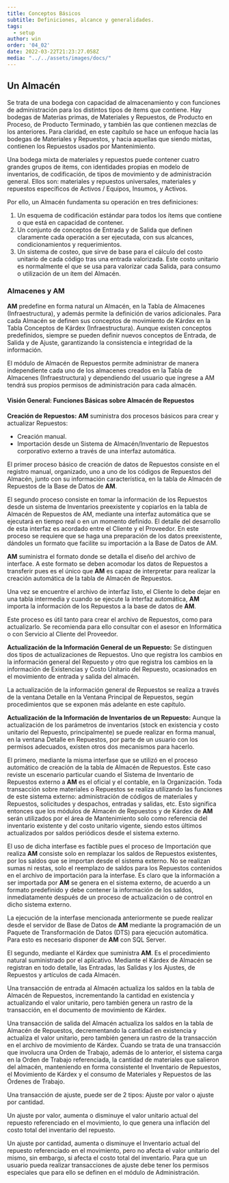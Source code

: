 ```yaml
---
title: Conceptos Básicos
subtitle: Definiciones, alcance y generalidades.
tags:
  - setup
author: win
order: '04_02'
date: 2022-03-22T21:23:27.058Z
media: "../../assets/images/docs/"
---
```

## Un Almacén

Se trata de una bodega con capacidad de almacenamiento y con funciones de administración para los distintos tipos de ítems que contiene. Hay bodegas de Materias primas, de Materiales y Repuestos, de Producto en Proceso, de Producto Terminado, y también las que contienen mezclas de los anteriores. Para claridad, en este capítulo se hace un enfoque hacia las bodegas de Materiales y Repuestos, y hacia aquellas que siendo mixtas, contienen los Repuestos usados por Mantenimiento.

Una bodega mixta de materiales y repuestos puede contener cuatro grandes grupos de ítems, con identidades propias en modelo de inventarios, de codificación, de tipos de movimiento y de administración general. Ellos son: materiales y repuestos universales, materiales y repuestos específicos de Activos / Equipos, Insumos, y Activos.

Por ello, un Almacén fundamenta su operación en tres definiciones:

1. Un esquema de codificación estándar para todos los ítems que contiene o que está en capacidad de contener.
2. Un  conjunto  de  conceptos  de  Entrada  y  de  Salida  que  definen  claramente  cada operación a ser ejecutada, con sus alcances, condicionamientos y requerimientos.
3. Un sistema de costeo, que sirve de base para el cálculo del costo unitario de  cada código tras una entrada valorizada. Este costo unitario es normalmente el que se usa para valorizar cada Salida, para consumo o utilización de un ítem del Almacén.

### Almacenes y AM

**AM** predefine en forma natural un Almacén, en la Tabla de Almacenes (Infraestructura), y además permite la definición de varios adicionales. Para cada Almacén se definen sus conceptos de movimiento de  Kárdex  en la Tabla Conceptos de Kárdex (Infraestructura). Aunque existen  conceptos predefinidos, siempre se pueden definir nuevos conceptos de Entrada, de Salida y de Ajuste, garantizando la consistencia e integridad de la información.

El módulo de  Almacén de Repuestos permite administrar de manera independiente cada uno de los almacenes creados en la Tabla de Almacenes (Infraestructura) y dependiendo del usuario que ingrese a AM tendrá sus propios permisos de administración para cada almacén.

#### Visión General: Funciones Básicas sobre Almacén de Repuestos

**Creación de Repuestos:** **AM** suministra dos procesos básicos para crear y actualizar Repuestos:

- Creación manual.
- Importación desde un Sistema de Almacén/Inventario de Repuestos  corporativo externo a través de una interfaz automática.

El primer proceso básico de creación de datos de Repuestos consiste en el   registro manual, organizado, uno a uno de los códigos de Repuestos del Almacén, junto con su información característica, en la tabla de Almacén de Repuestos de la Base de Datos de **AM**.

El segundo proceso consiste en tomar la información de los Repuestos desde un sistema de Inventarios preexistente y copiarlos en la tabla de Almacén de Repuestos de AM, mediante una interfaz automática que se ejecutará en tiempo real o en un momento definido. El detalle del desarrollo de esta interfaz es acordado entre el Cliente y el Proveedor. En este proceso se requiere que se haga una preparación de los datos preexistente, dándoles un formato que facilite su importación a la Base de Datos de AM.

**AM** suministra el formato donde se detalla el diseño del archivo de interface. A este formato se deben acomodar los datos de Repuestos a transferir pues es el único que **AM** es capaz de interpretar para  realizar la creación automática de la tabla de Almacén de Repuestos.

Una vez se encuentre el archivo de interfaz listo, el Cliente lo debe dejar en una tabla intermedia y cuando se ejecute la interfaz automática, **AM** importa la información de los Repuestos a la base de datos de **AM**.

Este proceso es útil tanto para crear el archivo de Repuestos, como para actualizarlo. Se recomienda para ello consultar con el asesor en Informática o con Servicio al Cliente del Proveedor.

**Actualización de la Información General de un Repuesto:** Se distinguen dos tipos  de actualizaciones de Repuestos. Uno que registra los cambios en la información general del Repuesto y otro que registra los cambios en la información de Existencias y Costo Unitario del Repuesto, ocasionados en el movimiento de entrada y salida del almacén.

La actualización de la información general de Repuestos se realiza a través de la ventana Detalle en la Ventana Principal de Repuestos, según procedimientos que se exponen más adelante en este capítulo.

**Actualización de la Información de Inventarios de un Repuesto:**   Aunque la actualización de los parámetros de inventarios (stock  en  existencia y costo unitario del Repuesto, principalmente) se puede realizar en forma manual, en la ventana Detalle en Repuestos,  por  parte  de  un  usuario  con los permisos adecuados,  existen  otros  dos mecanismos para hacerlo.

El  primero,  mediante la  misma  interfase  que  se  utilizó  en  el  proceso  automático  de creación de la tabla de Almacén de Repuestos.  Este caso reviste un escenario  particular cuando el Sistema de Inventario de Repuestos externo a **AM** es el oficial y el contable, en la Organización. Toda  transacción sobre materiales o Repuestos  se  realiza  utilizando  las funciones de este sistema externo: administración de códigos  de materiales y Repuestos, solicitudes y despachos, entradas y salidas, etc. Esto  significa entonces que los módulos de Almacén de Repuestos y de Kárdex de **AM** serán  utilizados por el área de Mantenimiento solo como referencia del inventario existente y  del costo unitario vigente, siendo estos últimos actualizados por saldos periódicos desde el sistema externo.

El uso de dicha interfase es factible pues el proceso de Importación que realiza  **AM** consiste solo en  remplazar los saldos  de  Repuestos  existentes,  por  los  saldos  que  se importan desde el sistema externo. No se realizan sumas ni restas, solo el reemplazo de saldos para los Repuestos contenidos en el archivo de  importación para la interfase.  Es claro que  la información a ser importada por **AM** se genera en el sistema externo, de acuerdo a un formato predefinido y debe contener la información de los saldos, inmediatamente después de un proceso de actualización o de control en dicho sistema externo.

La ejecución de la interfase mencionada anteriormente se puede realizar desde el servidor de Base de Datos de **AM** mediante la programación de un Paquete de Transformación de Datos (DTS) para ejecución automática. Para esto es necesario disponer de **AM** con SQL Server.

El  segundo,  mediante  el  Kárdex  que  suministra  **AM**. Es  el  procedimiento   natural suministrado por el aplicativo. Mediante el Kárdex de Almacén se registran en todo detalle, las Entradas, las Salidas y los Ajustes, de Repuestos y artículos de cada Almacén.

Una transacción de entrada al Almacén actualiza los saldos en la tabla de Almacén de Repuestos, incrementando  la  cantidad  en  existencia  y  actualizando  el  valor  unitario,  pero  también genera un rastro de la transacción, en el documento de movimiento de Kárdex.

Una transacción de salida del Almacén actualiza los saldos en la tabla  de Almacén de Repuestos, decrementando la cantidad en existencia y actualiza el valor unitario, pero también genera un rastro de la transacción en el archivo de movimiento de Kárdex. Cuando se trata de una transacción que involucra una Orden de Trabajo, además de  lo anterior, el sistema carga en la  Orden  de Trabajo referenciada,  la  cantidad de  materiales que  salieron del almacén, manteniendo en forma consistente el Inventario de Repuestos, el Movimiento de Kárdex y el consumo de Materiales y Repuestos de las Órdenes de Trabajo.

Una transacción de ajuste, puede ser de 2 tipos: Ajuste por valor o ajuste por cantidad. 

Un ajuste por valor, aumenta o disminuye el valor unitario actual del repuesto referenciado en el movimiento, lo que genera una inflación del costo total del  inventario del repuesto. 

Un ajuste por cantidad, aumenta o disminuye el Inventario actual del repuesto referenciado en el movimiento, pero no afecta el valor unitario del  mismo, sin embargo, si afecta el costo total del inventario. Para que un usuario pueda realizar transacciones de ajuste debe tener los permisos especiales que para ello se definen en el módulo de  <a class="btn blue">Administración</a>.